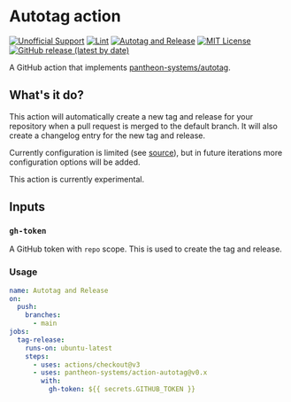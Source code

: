 # Autotag action
[![Unofficial Support](https://img.shields.io/badge/Pantheon-Unofficial_Support-yellow?logo=pantheon&color=FFDC28)](https://docs.pantheon.io/oss-support-levels#unofficial-support)
[![Lint](https://github.com/pantheon-systems/action-autotag/actions/workflows/lint.yml/badge.svg)](https://github.com/pantheon-systems/action-autotag/actions/workflows/lint.yml)
[![Autotag and Release](https://github.com/pantheon-systems/action-autotag/actions/workflows/tag-release.yml/badge.svg)](https://github.com/pantheon-systems/action-autotag/actions/workflows/tag-release.yml)
[![MIT License](https://img.shields.io/github/license/pantheon-systems/action-autotag)](https://github.com/pantheon-systems/action-autotag/blob/main/LICENSE) 
[![GitHub release (latest by date)](https://img.shields.io/github/v/release/pantheon-systems/action-autotag)](https://github.com/pantheon-systems/action-autotag/releases)

A GitHub action that implements [pantheon-systems/autotag](https://github.com/pantheon-systems/autotag).

## What's it do?
This action will automatically create a new tag and release for your repository when a pull request is merged to the default branch. It will also create a changelog entry for the new tag and release.

Currently configuration is limited (see [source](https://github.com/pantheon-systems/action-autotag/blob/main/src/tag-release.sh)), but in future iterations more configuration options will be added.

This action is currently experimental.

## Inputs

### `gh-token`
A GitHub token with `repo` scope. This is used to create the tag and release.

### Usage
```yaml
name: Autotag and Release
on:
  push:
	branches:
	  - main
jobs:
  tag-release:
	runs-on: ubuntu-latest
	steps:
	  - uses: actions/checkout@v3
	  - uses: pantheon-systems/action-autotag@v0.x
		with:
		  gh-token: ${{ secrets.GITHUB_TOKEN }}
```